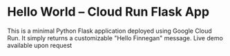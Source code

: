 # Hello World – Cloud Run Flask App
This is a minimal Python Flask application deployed using Google Cloud Run. It simply returns a customizable "Hello Finnegan" message.
Live demo available upon request
